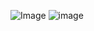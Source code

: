 ![Image](https://github.com/user-attachments/assets/8c70d3b6-eb10-4533-aa91-c93952e72a1e)
![image](https://github.com/user-attachments/assets/5136c190-fa69-44a6-8798-b4d80e673d57)
